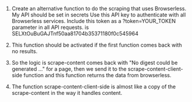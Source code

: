 1. Create an alternative function to do the scraping that uses Browserless.
My API should be set in secrets Use this API key to authenticate with all Browserless services. Include this token as a ?token=YOUR_TOKEN parameter in all API requests. is SELXtOuBuGAJTnf50aa81704b35371180f0c545964

2. This function should be activated if the first function comes back with no results.

3. So the logic is scrape-content comes back with "No digest could be generated ..." for a page, then we send it to the scrape-content-client-side function and this function returns the data from browserless.

4. The function scrape-content-client-side is almost like a copy of the scrape-content in the way it handles content.